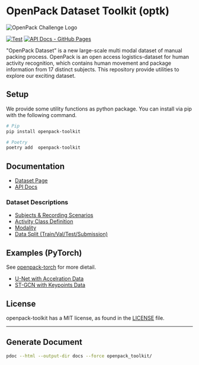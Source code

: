 # OpenPack Dataset Toolkit (optk)

![OpenPack Challenge Logo](./img/OpenPackCHALLENG-black.png)

[![Test](https://github.com/open-pack/openpack-toolkit/actions/workflows/test.yaml/badge.svg)](https://github.com/open-pack/openpack-toolkit/actions/workflows/test.yaml)
[![API Docs - GitHub Pages](https://github.com/open-pack/openpack-toolkit/actions/workflows/deploy-docs.yaml/badge.svg)](https://github.com/open-pack/openpack-toolkit/actions/workflows/deploy-docs.yaml)

"OpenPack Dataset" is a new large-scale multi modal dataset of manual packing process.
OpenPack is an open access logistics-dataset for human activity recognition, which contains human movement and package information from 17 distinct subjects.
This repository provide utilities to explore our exciting dataset.

## Setup

We provide some utility functions as python package. You can install via pip with the following command.

```bash
# Pip
pip install openpack-toolkit

# Poetry
poetry add  openpack-toolkit
```

## Documentation

- [Dataset Page](https://open-pack.github.io/)
- [API Docs](https://open-pack.github.io/openpack-toolkit/openpack_toolkit/)

### Dataset Descriptions

- [Subjects & Recording Scenarios](./docs/USER.md)
- [Activity Class Definition](./docs/ANNOTATION.md)
- [Modality](./docs/DATA_STREAM.md)
- [Data Split (Train/Val/Test/Submission)](./docs/DATA_SPLIT.md)

## Examples (PyTorch)

See [openpack-torch](https://github.com/open-pack/openpack-torch) for more dietail.

- [U-Net with Accelration Data](https://github.com/open-pack/openpack-torch/tree/main/examples/unet)
- [ST-GCN with Keypoints Data](https://github.com/open-pack/openpack-torch/tree/main/examples/st-gcn)

## License

openpack-toolkit has a MIT license, as found in the [LICENSE](./LICENCE) file.

----

## Generate Document

```bash
pdoc --html --output-dir docs --force openpack_toolkit/
```
